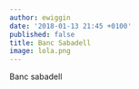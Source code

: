 ```yaml
---
author: ewiggin
date: '2018-01-13 21:45 +0100'
published: false
title: Banc Sabadell
image: lola.png
---
```


Banc sabadell